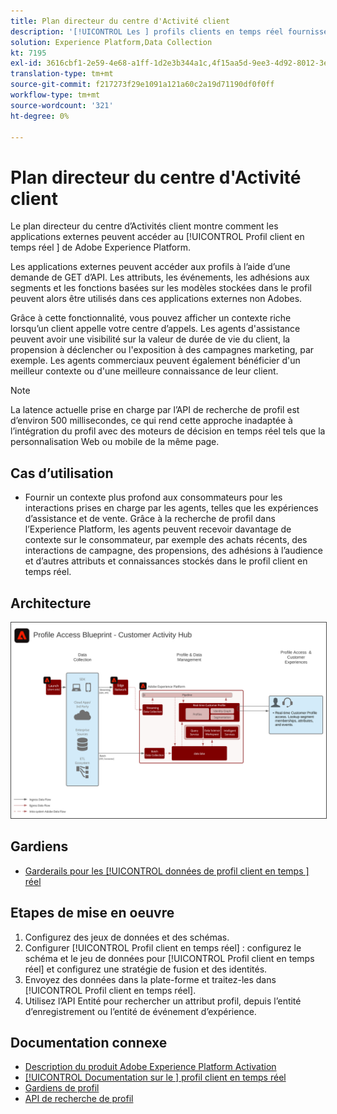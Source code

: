 ```yaml
---
title: Plan directeur du centre d'Activité client
description: '[!UICONTROL Les ] profils clients en temps réel fournissent des informations contextuelles pour le support et les ventes assistés par l’agent.'
solution: Experience Platform,Data Collection
kt: 7195
exl-id: 3616cbf1-2e59-4e68-a1ff-1d2e3b344a1c,4f15aa5d-9ee3-4d92-8012-3e2f0c0d615f
translation-type: tm+mt
source-git-commit: f217273f29e1091a121a60c2a19d71190df0f0ff
workflow-type: tm+mt
source-wordcount: '321'
ht-degree: 0%

---
```


# Plan directeur du centre d&#39;Activité client

Le plan directeur du centre d’Activités client montre comment les applications externes peuvent accéder au [!UICONTROL Profil client en temps réel ] de Adobe Experience Platform.

Les applications externes peuvent accéder aux profils à l’aide d’une demande de GET d’API. Les attributs, les événements, les adhésions aux segments et les fonctions basées sur les modèles stockées dans le profil peuvent alors être utilisés dans ces applications externes non Adobes.

Grâce à cette fonctionnalité, vous pouvez afficher un contexte riche lorsqu’un client appelle votre centre d’appels. Les agents d&#39;assistance peuvent avoir une visibilité sur la valeur de durée de vie du client, la propension à déclencher ou l&#39;exposition à des campagnes marketing, par exemple. Les agents commerciaux peuvent également bénéficier d&#39;un meilleur contexte ou d&#39;une meilleure connaissance de leur client.

>[!NOTE]
>
>La latence actuelle prise en charge par l’API de recherche de profil est d’environ 500 millisecondes, ce qui rend cette approche inadaptée à l’intégration du profil avec des moteurs de décision en temps réel tels que la personnalisation Web ou mobile de la même page.

## Cas d’utilisation

* Fournir un contexte plus profond aux consommateurs pour les interactions prises en charge par les agents, telles que les expériences d’assistance et de vente. Grâce à la recherche de profil dans l’Experience Platform, les agents peuvent recevoir davantage de contexte sur le consommateur, par exemple des achats récents, des interactions de campagne, des propensions, des adhésions à l’audience et d’autres attributs et connaissances stockés dans le profil client en temps réel.

## Architecture

<img src="assets/cah.svg" alt="Architecture de référence pour le plan directeur du centre d'Activité client" style="border:1px solid #4a4a4a" />

## Gardiens

* [Garderails pour les  [!UICONTROL données de profil client en temps ] réel](https://experienceleague.adobe.com/docs/experience-platform/profile/guardrails.html)

## Etapes de mise en oeuvre

1. Configurez des jeux de données et des schémas.
1. Configurer [!UICONTROL Profil client en temps réel] : configurez le schéma et le jeu de données pour [!UICONTROL Profil client en temps réel] et configurez une stratégie de fusion et des identités.
1. Envoyez des données dans la plate-forme et traitez-les dans [!UICONTROL Profil client en temps réel].
1. Utilisez l’API Entité pour rechercher un attribut profil, depuis l’entité d’enregistrement ou l’entité de événement d’expérience.

## Documentation connexe

* [Description du produit Adobe Experience Platform Activation](https://helpx.adobe.com/legal/product-descriptions/adobe-experience-platform0.html)
* [[!UICONTROL Documentation sur le ] profil client en temps réel](https://experienceleague.adobe.com/docs/experience-platform/profile/home.html?lang=en)
* [Gardiens de profil](https://experienceleague.adobe.com/docs/experience-platform/profile/guardrails.html)
* [API de recherche de profil](https://www.adobe.io/apis/experienceplatform/home/api-reference.html)
